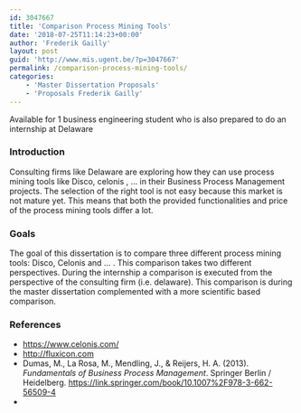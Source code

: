 ```yaml
---
id: 3047667
title: 'Comparison Process Mining Tools'
date: '2018-07-25T11:14:23+00:00'
author: 'Frederik Gailly'
layout: post
guid: 'http://www.mis.ugent.be/?p=3047667'
permalink: /comparison-process-mining-tools/
categories:
    - 'Master Dissertation Proposals'
    - 'Proposals Frederik Gailly'
---
```


Available for 1 business engineering student who is also prepared to do an internship at Delaware

### Introduction

Consulting firms like Delaware are exploring how they can use process mining tools like Disco, celonis , … in their Business Process Management projects. The selection of the right tool is not easy because this market is not mature yet. This means that both the provided functionalities and price of the process mining tools differ a lot.

### Goals

The goal of this dissertation is to compare three different process mining tools: Disco, Celonis and … . This comparison takes two different perspectives. During the internship a comparison is executed from the perspective of the consulting firm (i.e. delaware). This comparison is during the master dissertation complemented with a more scientific based comparison.

### References

- https://www.celonis.com/
- http://fluxicon.com
- Dumas, M., La Rosa, M., Mendling, J., &amp; Reijers, H. A. (2013). *Fundamentals of Business Process Management*. Springer Berlin / Heidelberg. https://link.springer.com/book/10.1007%2F978-3-662-56509-4
- 